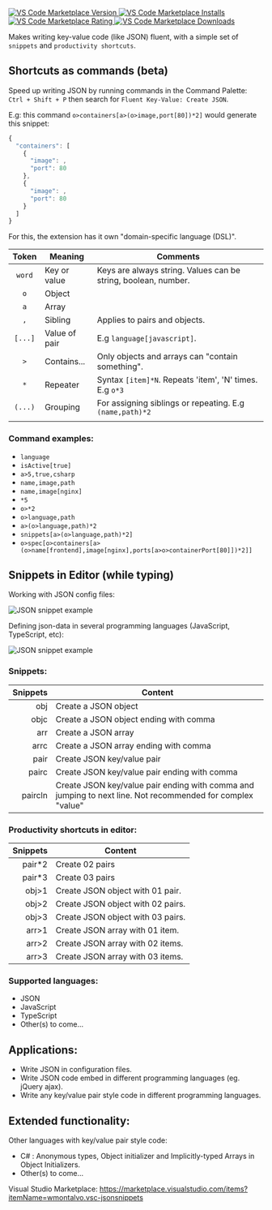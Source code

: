 <p>
  <a href="https://marketplace.visualstudio.com/items?itemName=wmontalvo.vsc-jsonsnippets">
    <img alt="VS Code Marketplace Version" src="https://vsmarketplacebadge.apphb.com/version/wmontalvo.vsc-jsonsnippets.svg">
  </a>
  <a href="https://marketplace.visualstudio.com/items?itemName=wmontalvo.vsc-jsonsnippets">
    <img alt="VS Code Marketplace Installs" src="https://img.shields.io/visual-studio-marketplace/i/wmontalvo.vsc-jsonsnippets">
  </a>
  <a href="https://marketplace.visualstudio.com/items?itemName=wmontalvo.vsc-jsonsnippets">
    <img alt="VS Code Marketplace Rating" src="https://vsmarketplacebadge.apphb.com/rating-short/wmontalvo.vsc-jsonsnippets.svg">
  </a>
  <a href="https://marketplace.visualstudio.com/items?itemName=wmontalvo.vsc-jsonsnippets">
    <img alt="VS Code Marketplace Downloads" src="https://img.shields.io/visual-studio-marketplace/d/wmontalvo.vsc-jsonsnippets">
  </a>
</p>

Makes writing key-value code (like JSON) fluent, with a simple set of `snippets` and `productivity shortcuts`.  

## Shortcuts as commands (beta)
Speed up writing JSON by running commands in the Command Palette: `Ctrl + Shift + P` then search for `Fluent Key-Value: Create JSON`.  

E.g: this command `o>containers[a>(o>image,port[80])*2]` would generate this snippet:  

```javascript
{
  "containers": [
    {
      "image": ,
      "port": 80
    },
    {
      "image": ,
      "port": 80
    }
  ]
}
``` 
For this, the extension has it own "domain-specific language (DSL)".  

|  Token    | Meaning        | Comments                                                        |
|:---------:|----------------|-----------------------------------------------------------------|
|  `word`   | Key or value   | Keys are always string. Values can be string, boolean, number.  |
|   `o`     | Object         |                                                                 |
|   `a`     | Array          |                                                                 |
|   `,`     | Sibling        | Applies to pairs and objects.                                   |
| `[...]`   | Value of pair  | E.g `language[javascript]`.                                     |
|   `>`     | Contains...    | Only objects and arrays can "contain something".                |
|   `*`     | Repeater       | Syntax `[item]*N`. Repeats 'item', 'N' times. E.g `o*3`         |
| `(...)`   | Grouping       | For assigning siblings or repeating.  E.g `(name,path)*2`       |
|           |                |                                                                 |

### Command examples:  
- `language`  
- `isActive[true]`  
- `a>5,true,csharp`  
- `name,image,path`  
- `name,image[nginx]`  
- `*5`  
- `o>*2`  
- `o>language,path`  
- `a>(o>language,path)*2`  
- `snippets[a>(o>language,path)*2]`  
- `o>spec[o>containers[a>(o>name[frontend],image[nginx],ports[a>o>containerPort[80]])*2]]`

## Snippets in Editor (while typing)
Working with JSON config files:

![JSON snippet example](https://raw.githubusercontent.com/wilsonmontalvo/vsc-jsonsnippets/master/images/json-snippet-demo.gif)

Defining json-data in several programming languages (JavaScript, TypeScript, etc):

![JSON snippet example](https://raw.githubusercontent.com/wilsonmontalvo/vsc-jsonsnippets/master/images/json-snippet-js.gif)

### Snippets:

| Snippets | Content |
| -------: | --------|
| obj | Create a JSON object |
| objc | Create a JSON object ending with comma |
| arr | Create a JSON array |
| arrc | Create a JSON array ending with comma |
| pair | Create JSON key/value pair |
| pairc | Create JSON key/value pair ending with comma |
| paircln | Create JSON key/value pair ending with comma and jumping to next line. Not recommended for complex "value" |

### Productivity shortcuts in editor:

| Snippets | Content |
| -------: | --------|
| pair*2 | Create 02 pairs |
| pair*3 | Create 03 pairs |
| obj>1 | Create JSON object with 01 pair. |
| obj>2 | Create JSON object with 02 pairs. |
| obj>3 | Create JSON object with 03 pairs. |
| arr>1 | Create JSON array with 01 item. |
| arr>2 | Create JSON array with 02 items. |
| arr>3 | Create JSON array with 03 items. |

### Supported languages:

* JSON
* JavaScript
* TypeScript
* Other(s) to come...

## Applications:

* Write JSON in configuration files.
* Write JSON code embed in different programming languages (eg. jQuery ajax).
* Write any key/value pair style code in different programming languages.

## Extended functionality:
Other languages with key/value pair style code:

* C# : Anonymous types, Object initializer and Implicitly-typed Arrays in Object Initializers.
* Other(s) to come...

Visual Studio Marketplace: 
https://marketplace.visualstudio.com/items?itemName=wmontalvo.vsc-jsonsnippets